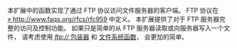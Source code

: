 本扩展中的函数实现了通过 FTP 协议访问文件服务器的客户端。 FTP 协议在
<a href="http://www.faqs.org/rfcs/rfc959" class="link external">» http://www.faqs.org/rfcs/rfc959</a>
中定义。 本扩展提供了对于 FTP 服务器完整的访问及控制功能。
如果只是简单的从 FTP 服务器读取或向服务器写入一个文件， 请考虑使用
<a href="/wrappers/ftp.html" class="link"><em>ftp://</em> 包装器</a> 和
<a href="/ref/filesystem.html" class="link">文件系统函数</a>，
会更加的简单。
